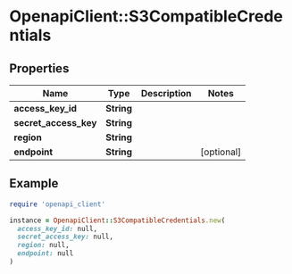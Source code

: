 # OpenapiClient::S3CompatibleCredentials

## Properties

| Name | Type | Description | Notes |
| ---- | ---- | ----------- | ----- |
| **access_key_id** | **String** |  |  |
| **secret_access_key** | **String** |  |  |
| **region** | **String** |  |  |
| **endpoint** | **String** |  | [optional] |

## Example

```ruby
require 'openapi_client'

instance = OpenapiClient::S3CompatibleCredentials.new(
  access_key_id: null,
  secret_access_key: null,
  region: null,
  endpoint: null
)
```

